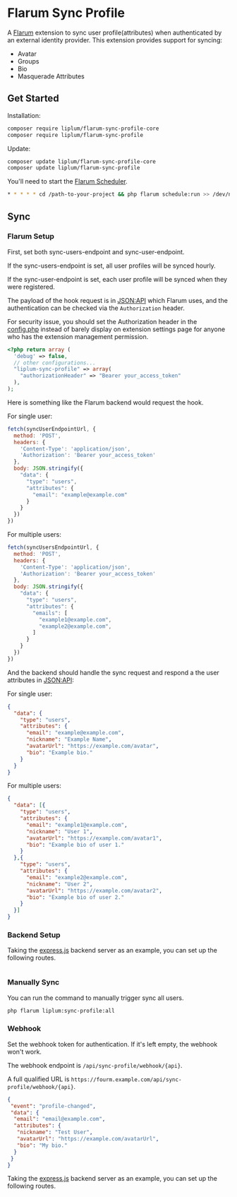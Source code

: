 # Flarum Sync Profile

A [Flarum](http://flarum.org) extension to sync user profile(attributes) when authenticated by an external identity provider. This extension provides support for syncing:

- Avatar
- Groups
- Bio
- Masquerade Attributes

## Get Started

Installation:

```sh
composer require liplum/flarum-sync-profile-core
composer require liplum/flarum-sync-profile
```

Update:

```sh
composer update liplum/flarum-sync-profile-core
composer update liplum/flarum-sync-profile
```

You'll need to start the [Flarum Scheduler](https://docs.flarum.org/scheduler/).

```sh
* * * * * cd /path-to-your-project && php flarum schedule:run >> /dev/null 2>&1
```

## Sync

### Flarum Setup

First, set both sync-users-endpoint and sync-user-endpoint.

If the sync-users-endpoint is set, all user profiles will be synced hourly.

If the sync-user-endpoint is set, each user profile will be synced when they were registered.

The payload of the hook request is in [JSON:API](https://jsonapi.org/) which Flarum uses,
and the authentication can be checked via the `Authorization` header.

For security issue, you should set the Authorization header in the [config.php](https://docs.flarum.org/config/)
instead of barely display on extension settings page for anyone who has the extension management permission.

```php
<?php return array (
  'debug' => false,
  // other configurations...
  "liplum-sync-profile" => array(
    "authorizationHeader" => "Bearer your_access_token"
  ),
);
```

Here is something like the Flarum backend would request the hook.

For single user:

```js
fetch(syncUserEndpointUrl, {
  method: 'POST',
  headers: {
    'Content-Type': 'application/json',
    'Authorization': 'Bearer your_access_token'
  },
  body: JSON.stringify({
    "data": {
      "type": "users",
      "attributes": {
        "email": "example@example.com"
      }
    }
  })
})
```

For multiple users:

```js
fetch(syncUsersEndpointUrl, {
  method: 'POST',
  headers: {
    'Content-Type': 'application/json',
    'Authorization': 'Bearer your_access_token'
  },
  body: JSON.stringify({
    "data": {
      "type": "users",
      "attributes": {
        "emails": [
          "example1@example.com",
          "example2@example.com",
        ]
      }
    }
  })
})
```

And the backend should handle the sync request and respond a the user attributes in [JSON:API](https://jsonapi.org/):

For single user:

```json
{
  "data": {
    "type": "users",
    "attributes": {
      "email": "example@example.com",
      "nickname": "Example Name",
      "avatarUrl": "https://example.com/avatar",
      "bio": "Example bio."
    }
  }
}
```

For multiple users:

```json
{
  "data": [{
    "type": "users",
    "attributes": {
      "email": "example1@example.com",
      "nickname": "User 1",
      "avatarUrl": "https://example.com/avatar1",
      "bio": "Example bio of user 1."
    }
  },{
    "type": "users",
    "attributes": {
      "email": "example2@example.com",
      "nickname": "User 2",
      "avatarUrl": "https://example.com/avatar2",
      "bio": "Example bio of user 2."
    }
  }]
}
```

### Backend Setup

Taking the [express.js](https://expressjs.com/) backend server as an example, you can set up the following routes.

```ts
```

### Manually Sync

You can run the command to manually trigger sync all users.

```bash
php flarum liplum:sync-profile:all
```

### Webhook

Set the webhook token for authentication.
If it's left empty, the webhook won't work.

The webhook endpoint is `/api/sync-profile/webhook/{api}`.

A full qualified URL is `https://fourm.example.com/api/sync-profile/webhook/{api}`.

```json
{
 "event": "profile-changed",
 "data": {
  "email": "email@example.com",
  "attributes": {
   "nickname": "Test User",
   "avatarUrl": "https://example.com/avatarUrl",
   "bio": "My bio."
  }
 }
}
```

Taking the [express.js](https://expressjs.com/) backend server as an example, you can set up the following routes.

```ts
```
